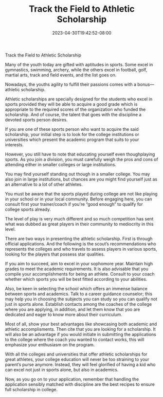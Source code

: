 ﻿---
title: "Track the Field to Athletic Scholarship"
date: 2023-04-30T19:42:52-08:00
description: "College Scholarship Tips for Web Success"
featured_image: "/images/College Scholarship.jpg"
tags: ["College Scholarship"]
---

Track the Field to Athletic Scholarship


Many of the youth today are gifted with aptitudes in sports. Some excel in gymnastics, swimming, archery, while the others excel in football, golf, martial arts, track and field events, and the list goes on.

Nowadays, the youths agility to fulfill their passions comes with a bonus—athletic scholarship. 

Athletic scholarships are specially designed for the students who excel in sports provided they will be able to acquire a good grade which is appropriate to the required scores of the organization who funded the scholarship. And of course, the talent that goes with the discipline a devoted sports person desires.
 
If you are one of these sports person who want to acquire the said scholarship, your initial step is to look for the college institutions or universities which present the academic program that suits to your interests. 

However, you still have to note that educating yourself even thoughplaying sports. As you join a division, you must carefully weigh the pros and cons of attending either in smaller colleges or large institutions. 

You may find yourself standing out though in a smaller college. You may also join in large institutions, but chances are you might find yourself just as an alternative to a lot of other athletes.

You must be aware that the sports played during college are not like playing in your school or in your local community.  Before engaging here, you can consult first your trainer/coach if you're “good enough” to qualify for college sports already. 

The level of play is very much different and so much competition has sent what was dubbed as great players in their community to mediocrity in this level. 

There are two ways in presenting the athletic scholarship. First is through official applications. And the following is the scout’s recommendations who represents the colleges and who travels to assess players in various sports, looking for the players that possess star qualities.

If you aim to succeed, aim to excel in your sophomore year. Maintain high grades to meet the academic requirements. It is also advisable that you compile your accomplishments for being an athlete. Consult to your coach whether which sports you will be best fitted according to your abilities.  

Also, be keen in selecting the school which offers an immense balance between sports and academics. Talk to a career guidance counselor; this may help you in choosing the subjects you can study so you can qualify not just in sports alone. Establish contacts among the coaches of the college where you are applying, in addition, and let them know that yoo are dedicated and eager to know more about their curriculum.

Most of all, show your best advantages like showcasing both academic and athletic accomplisments. Then cite that you are looking for a scholarship. It will also be an advantage if you would initiate in submitting the applications to the college where the coach you wanted to contact works, this will emphasize your enthusiasm on the program.

With all the colleges and universities that offer athletic scholarships for great athletes, your college education will never be too straining to your parent’s purse anymore. Instead, they will feel glorified of having a kid who can excel not just in sports alone, but also in academics. 

Now, as you go on to your application, remember that handling the application sensibly matched with discipline are the best recipes to ensure full scholarship in college.







